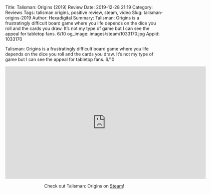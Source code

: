 Title: Talisman: Origins (2019) Review
Date: 2019-12-28 21:19
Category: Reviews
Tags: talisman origins, positive review, steam, video
Slug: talisman-origins-2019
Author: Hexadigital
Summary: Talisman: Origins is a frustratingly difficult board game where you life depends on the dice you roll and the cards you draw. It’s not my type of game but I can see the appeal for tabletop fans. 6/10
og_image: images/steam/1033170.jpg
Appid: 1033170

Talisman: Origins is a frustratingly difficult board game where you life depends on the dice you roll and the cards you draw. It’s not my type of game but I can see the appeal for tabletop fans. 6/10

<center><iframe src="https://www.youtube.com/embed/nVrZR6wS2YU?feature=oembed" allow="accelerometer; autoplay; encrypted-media; gyroscope; picture-in-picture" width="640" height="360" frameborder="0"></iframe>

Check out Talisman: Origins on [Steam](https://store.steampowered.com/app/1033170/?curator_clanid=34633900)!</center>